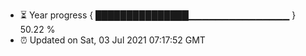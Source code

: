 - ⏳ Year progress { ███████████████▁▁▁▁▁▁▁▁▁▁▁▁▁▁▁ } 50.22 %
- ⏰ Updated on Sat, 03 Jul 2021 07:17:52 GMT

